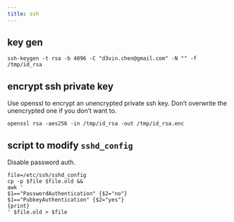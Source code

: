```yaml
---
title: ssh
---
```


## key gen

```
ssh-keygen -t rsa -b 4096 -C "d3vin.chen@gmail.com" -N "" -f /tmp/id_rsa
```

## encrypt ssh private key

Use openssl to encrypt an unencrypted private ssh key. Don’t overwrite the unencrypted one if you don’t want to.

```
openssl rsa -aes256 -in /tmp/id_rsa -out /tmp/id_rsa.enc
```

## script to modify `sshd_config`

Disable password auth.

```shell
file=/etc/ssh/sshd_config
cp -p $file $file.old &&
awk '
$1=="PasswordAuthentication" {$2="no"}
$1=="PubkeyAuthentication" {$2="yes"}
{print}
' $file.old > $file
```
